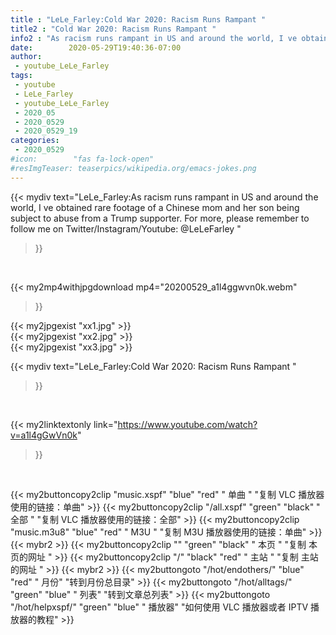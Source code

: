 ```yaml
---
title : "LeLe_Farley:Cold War 2020: Racism Runs Rampant "
title2 : "Cold War 2020: Racism Runs Rampant "
info2 : "As racism runs rampant in US and around the world, I ve obtained rare footage of a Chinese mom and her son being subject to abuse from a Trump supporter.  For more, please remember to follow me on Twitter/Instagram/Youtube: @LeLeFarley "
date:        2020-05-29T19:40:36-07:00
author:
 - youtube_LeLe_Farley
tags:
 - youtube
 - LeLe_Farley
 - youtube_LeLe_Farley
 - 2020_05
 - 2020_0529
 - 2020_0529_19
categories:
 - 2020_0529
#icon:        "fas fa-lock-open"
#resImgTeaser: teaserpics/wikipedia.org/emacs-jokes.png
---
```


{{< mydiv text="LeLe_Farley:As racism runs rampant in US and around the world, I ve obtained rare footage of a Chinese mom and her son being subject to abuse from a Trump supporter.  For more, please remember to follow me on Twitter/Instagram/Youtube: @LeLeFarley "
>}}
<br>


{{< my2mp4withjpgdownload mp4="20200529_a1l4ggwvn0k.webm"
>}}

{{< my2jpgexist "xx1.jpg" >}}<br>
{{< my2jpgexist "xx2.jpg" >}}<br>
{{< my2jpgexist "xx3.jpg" >}}<br>



{{< mydiv text="LeLe_Farley:Cold War 2020: Racism Runs Rampant "
>}}
<br>

{{< my2linktextonly link="https://www.youtube.com/watch?v=a1l4gGwVn0k"
>}}


<br>

{{< my2buttoncopy2clip "music.xspf"        "blue"   "red"    " 单曲 "  "复制 VLC 播放器使用的链接：单曲" >}} {{< my2buttoncopy2clip "/all.xspf"         "green"  "black"  " 全部 "  "复制 VLC 播放器使用的链接：全部" >}} {{< my2buttoncopy2clip "music.m3u8"        "blue"   "red"    " M3U  "    "复制 M3U 播放器使用的链接：单曲" >}} {{< mybr2 >}} {{< my2buttoncopy2clip ""                  "green"  "black"  " 本页 "    "复制 本页的网址 " >}} {{< my2buttoncopy2clip "/"                 "black"  "red"    " 主站 "    "复制 主站的网址 " >}} {{< mybr2 >}} {{< my2buttongoto      "/hot/endothers/"   "blue"   "red"    " 月份"   "转到月份总目录" >}} {{< my2buttongoto      "/hot/alltags/"     "green"  "blue"   " 列表"   "转到文章总列表" >}} {{< my2buttongoto      "/hot/helpxspf/"    "green"  "blue"   " 播放器" "如何使用 VLC 播放器或者 IPTV 播放器的教程" >}} 
